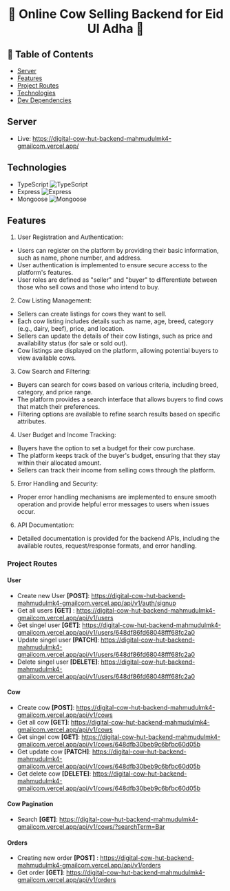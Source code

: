 <h1 align="center"> 🐄 Online Cow Selling Backend for Eid Ul Adha 🐪 </h1>

## 🚩 Table of Contents
- [Server](#server)
- [Features](#features)
- [Project Routes](#project-routes)
- [Technologies](#technologies)
- [Dev Dependencies](#devdependencies)

## Server
* Live: https://digital-cow-hut-backend-mahmudulmk4-gmailcom.vercel.app/

## Technologies
- TypeScript ![TypeScript](https://img.shields.io/badge/-TypeScript-3178C6?logo=typescript&logoColor=white)
- Express ![Express](https://img.shields.io/badge/-Express-000000?logo=express&logoColor=white)
- Mongoose ![Mongoose](https://img.shields.io/badge/-Mongoose-880000?logo=mongoose&logoColor=white)

## Features

1. User Registration and Authentication:
* Users can register on the platform by providing their basic information, such as name, phone number, and address.
* User authentication is implemented to ensure secure access to the platform's features.
* User roles are defined as "seller" and "buyer" to differentiate between those who sell cows and those who intend to buy.

2. Cow Listing Management:
* Sellers can create listings for cows they want to sell.
* Each cow listing includes details such as name, age, breed, category (e.g., dairy, beef), price, and location.
* Sellers can update the details of their cow listings, such as price and availability status (for sale or sold out).
* Cow listings are displayed on the platform, allowing potential buyers to view available cows.

3. Cow Search and Filtering:
* Buyers can search for cows based on various criteria, including breed, category, and price range.
* The platform provides a search interface that allows buyers to find cows that match their preferences.
* Filtering options are available to refine search results based on specific attributes.

4. User Budget and Income Tracking:
* Buyers have the option to set a budget for their cow purchase.
* The platform keeps track of the buyer's budget, ensuring that they stay within their allocated amount.
* Sellers can track their income from selling cows through the platform.

5. Error Handling and Security:
* Proper error handling mechanisms are implemented to ensure smooth operation and provide helpful error messages to users when issues occur.

6. API Documentation:
* Detailed documentation is provided for the backend APIs, including the available routes, request/response formats, and error handling.

### Project Routes

#### User
* Create new User **[POST]**: https://digital-cow-hut-backend-mahmudulmk4-gmailcom.vercel.app/api/v1/auth/signup
* Get all users **[GET]** : https://digital-cow-hut-backend-mahmudulmk4-gmailcom.vercel.app/api/v1/users
* Get singel user  **[GET]**: https://digital-cow-hut-backend-mahmudulmk4-gmailcom.vercel.app/api/v1/users/648df86fd68048fff68fc2a0
* Update singel user  **[PATCH]**: https://digital-cow-hut-backend-mahmudulmk4-gmailcom.vercel.app/api/v1/users/648df86fd68048fff68fc2a0
* Delete singel user  **[DELETE]**: https://digital-cow-hut-backend-mahmudulmk4-gmailcom.vercel.app/api/v1/users/648df86fd68048fff68fc2a0

#### Cow
* Create cow **[POST]**: https://digital-cow-hut-backend-mahmudulmk4-gmailcom.vercel.app/api/v1/cows
* Get all cow **[GET]**: https://digital-cow-hut-backend-mahmudulmk4-gmailcom.vercel.app/api/v1/cows
* Get singel  cow **[GET]**: https://digital-cow-hut-backend-mahmudulmk4-gmailcom.vercel.app/api/v1/cows/648dfb30beb9c6bfbc60d05b
* Get update  cow **[PATCH]**: https://digital-cow-hut-backend-mahmudulmk4-gmailcom.vercel.app/api/v1/cows/648dfb30beb9c6bfbc60d05b
* Get delete  cow **[DELETE]**: https://digital-cow-hut-backend-mahmudulmk4-gmailcom.vercel.app/api/v1/cows/648dfb30beb9c6bfbc60d05b

#### Cow Pagination 
* Search **[GET]**: https://digital-cow-hut-backend-mahmudulmk4-gmailcom.vercel.app/api/v1/cows/?searchTerm=Bar 


#### Orders
* Creating new order **[POST]** : https://digital-cow-hut-backend-mahmudulmk4-gmailcom.vercel.app/api/v1/orders
* Get order **[GET]**: https://digital-cow-hut-backend-mahmudulmk4-gmailcom.vercel.app/api/v1/orders

